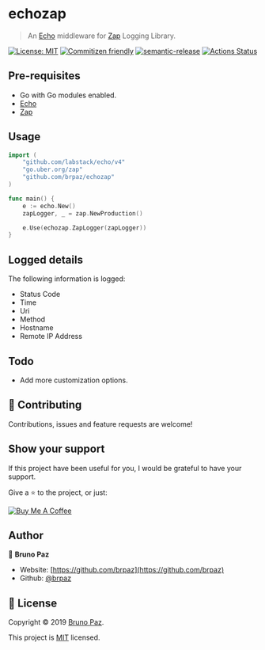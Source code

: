 
# echozap

> An [Echo](https://echo.labstack.com/) middleware for [Zap](https://github.com/uber-go/zap) Logging Library.

[![License: MIT](https://img.shields.io/badge/License-MIT-yellow.svg?style=for-the-badge)](LICENSE)
[![Commitizen friendly](https://img.shields.io/badge/commitizen-friendly-brightgreen.svg?style=for-the-badge)](http://commitizen.github.io/cz-cli/)
[![semantic-release](https://img.shields.io/badge/%20%20%F0%9F%93%A6%F0%9F%9A%80-semantic--release-e10079.svg)](https://github.com/semantic-release/semantic-release?style=for-the-badge)
[![Actions Status](https://github.com/brpaz/echo-zap/workflows/Build/badge.svg?style=for-the-badge)](https://github.com/brpaz/echo-zap/actions)

## Pre-requisites

* Go with Go modules enabled.
* [Echo](https://echo.labstack.com/)
* [Zap](https://github.com/uber-go/zap)

## Usage

```go
import (
	"github.com/labstack/echo/v4"
	"go.uber.org/zap"
    "github.com/brpaz/echozap"
)

func main() {
    e := echo.New()
    zapLogger, _ = zap.NewProduction()

    e.Use(echozap.ZapLogger(zapLogger))
}

```

## Logged details

The following information is logged:

* Status Code
* Time
* Uri
* Method
* Hostname
* Remote IP Address

## Todo

* Add more customization options.

## 🤝 Contributing

Contributions, issues and feature requests are welcome!

## Show your support

If this project have been useful for you, I would be grateful to have your support.

Give a ⭐️ to the project, or just:

<a href="https://www.buymeacoffee.com/Z1Bu6asGV" target="_blank"><img src="https://www.buymeacoffee.com/assets/img/custom_images/orange_img.png" alt="Buy Me A Coffee" style="height: auto !important;width: auto !important;" ></a>

## Author

👤 **Bruno Paz**

* Website: [https://github.com/brpaz](https://github.com/brpaz)
* Github: [@brpaz](https://github.com/brpaz)

## 📝 License

Copyright © 2019 [Bruno Paz](https://github.com/brpaz).

This project is [MIT](LICENSE) licensed.
